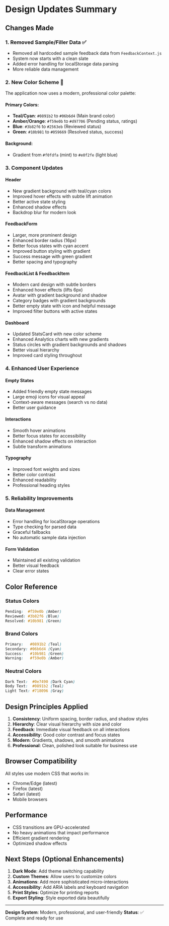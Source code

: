 # Design Updates Summary

## Changes Made

### 1. **Removed Sample/Filler Data** ✅
- Removed all hardcoded sample feedback data from `FeedbackContext.js`
- System now starts with a clean slate
- Added error handling for localStorage data parsing
- More reliable data management

### 2. **New Color Scheme** 🎨
The application now uses a modern, professional color palette:

#### Primary Colors:
- **Teal/Cyan**: `#0891b2` to `#06b6d4` (Main brand color)
- **Amber/Orange**: `#f59e0b` to `#d97706` (Pending status, ratings)
- **Blue**: `#3b82f6` to `#2563eb` (Reviewed status)
- **Green**: `#10b981` to `#059669` (Resolved status, success)

#### Background:
- Gradient from `#f0fdfa` (mint) to `#e0f2fe` (light blue)

### 3. **Component Updates**

#### Header
- New gradient background with teal/cyan colors
- Improved hover effects with subtle lift animation
- Better active state styling
- Enhanced shadow effects
- Backdrop blur for modern look

#### FeedbackForm
- Larger, more prominent design
- Enhanced border radius (16px)
- Better focus states with cyan accent
- Improved button styling with gradient
- Success message with green gradient
- Better spacing and typography

#### FeedbackList & FeedbackItem
- Modern card design with subtle borders
- Enhanced hover effects (lifts 6px)
- Avatar with gradient background and shadow
- Category badges with gradient backgrounds
- Better empty state with icon and helpful message
- Improved filter buttons with active states

#### Dashboard
- Updated StatsCard with new color scheme
- Enhanced Analytics charts with new gradients
- Status circles with gradient backgrounds and shadows
- Better visual hierarchy
- Improved card styling throughout

### 4. **Enhanced User Experience**

#### Empty States
- Added friendly empty state messages
- Large emoji icons for visual appeal
- Context-aware messages (search vs no data)
- Better user guidance

#### Interactions
- Smooth hover animations
- Better focus states for accessibility
- Enhanced shadow effects on interaction
- Subtle transform animations

#### Typography
- Improved font weights and sizes
- Better color contrast
- Enhanced readability
- Professional heading styles

### 5. **Reliability Improvements**

#### Data Management
- Error handling for localStorage operations
- Type checking for parsed data
- Graceful fallbacks
- No automatic sample data injection

#### Form Validation
- Maintained all existing validation
- Better visual feedback
- Clear error states

## Color Reference

### Status Colors
```css
Pending:  #f59e0b (Amber)
Reviewed: #3b82f6 (Blue)
Resolved: #10b981 (Green)
```

### Brand Colors
```css
Primary:   #0891b2 (Teal)
Secondary: #06b6d4 (Cyan)
Success:   #10b981 (Green)
Warning:   #f59e0b (Amber)
```

### Neutral Colors
```css
Dark Text:  #0e7490 (Dark Cyan)
Body Text:  #0891b2 (Teal)
Light Text: #718096 (Gray)
```

## Design Principles Applied

1. **Consistency**: Uniform spacing, border radius, and shadow styles
2. **Hierarchy**: Clear visual hierarchy with size and color
3. **Feedback**: Immediate visual feedback on all interactions
4. **Accessibility**: Good color contrast and focus states
5. **Modern**: Gradients, shadows, and smooth animations
6. **Professional**: Clean, polished look suitable for business use

## Browser Compatibility

All styles use modern CSS that works in:
- Chrome/Edge (latest)
- Firefox (latest)
- Safari (latest)
- Mobile browsers

## Performance

- CSS transitions are GPU-accelerated
- No heavy animations that impact performance
- Efficient gradient rendering
- Optimized shadow effects

## Next Steps (Optional Enhancements)

1. **Dark Mode**: Add theme switching capability
2. **Custom Themes**: Allow users to customize colors
3. **Animations**: Add more sophisticated micro-interactions
4. **Accessibility**: Add ARIA labels and keyboard navigation
5. **Print Styles**: Optimize for printing reports
6. **Export Styling**: Style exported data beautifully

---

**Design System**: Modern, professional, and user-friendly
**Status**: ✅ Complete and ready for use
